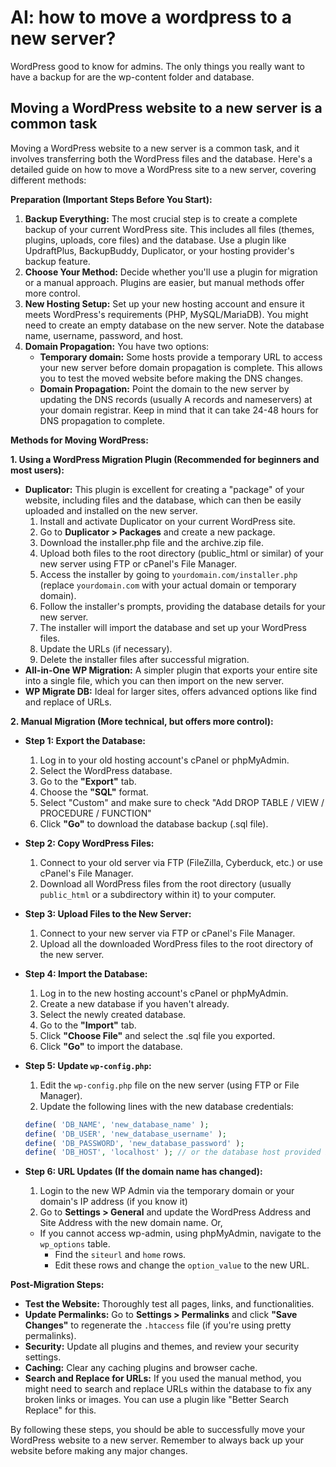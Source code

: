 # AI: how to move a wordpress to a new server?

WordPress good to know for admins.
The only things you really want to have a backup for are the wp-content folder and database.



## Moving a WordPress website to a new server is a common task

Moving a WordPress website to a new server is a common task, and it involves transferring both the WordPress files and the database. Here's a detailed guide on how to move a WordPress site to a new server, covering different methods:

**Preparation (Important Steps Before You Start):**

1.  **Backup Everything:** The most crucial step is to create a complete backup of your current WordPress site. This includes all files (themes, plugins, uploads, core files) and the database. Use a plugin like UpdraftPlus, BackupBuddy, Duplicator, or your hosting provider's backup feature.
2.  **Choose Your Method:** Decide whether you'll use a plugin for migration or a manual approach. Plugins are easier, but manual methods offer more control.
3.  **New Hosting Setup:** Set up your new hosting account and ensure it meets WordPress's requirements (PHP, MySQL/MariaDB). You might need to create an empty database on the new server. Note the database name, username, password, and host.
4. **Domain Propagation:** You have two options:
    * **Temporary domain:** Some hosts provide a temporary URL to access your new server before domain propagation is complete. This allows you to test the moved website before making the DNS changes.
    * **Domain Propagation:** Point the domain to the new server by updating the DNS records (usually A records and nameservers) at your domain registrar. Keep in mind that it can take 24-48 hours for DNS propagation to complete.

**Methods for Moving WordPress:**

**1. Using a WordPress Migration Plugin (Recommended for beginners and most users):**

*   **Duplicator:** This plugin is excellent for creating a "package" of your website, including files and the database, which can then be easily uploaded and installed on the new server.
    1.  Install and activate Duplicator on your current WordPress site.
    2.  Go to **Duplicator > Packages** and create a new package.
    3.  Download the installer.php file and the archive.zip file.
    4.  Upload both files to the root directory (public_html or similar) of your new server using FTP or cPanel's File Manager.
    5.  Access the installer by going to `yourdomain.com/installer.php` (replace `yourdomain.com` with your actual domain or temporary domain).
    6.  Follow the installer's prompts, providing the database details for your new server.
    7.  The installer will import the database and set up your WordPress files.
    8.  Update the URLs (if necessary).
    9. Delete the installer files after successful migration.
*   **All-in-One WP Migration:** A simpler plugin that exports your entire site into a single file, which you can then import on the new server.
*   **WP Migrate DB:** Ideal for larger sites, offers advanced options like find and replace of URLs.

**2. Manual Migration (More technical, but offers more control):**

*   **Step 1: Export the Database:**
    1.  Log in to your old hosting account's cPanel or phpMyAdmin.
    2.  Select the WordPress database.
    3.  Go to the **"Export"** tab.
    4.  Choose the **"SQL"** format.
    5.  Select "Custom" and make sure to check "Add DROP TABLE / VIEW / PROCEDURE / FUNCTION"
    6.  Click **"Go"** to download the database backup (.sql file).
*   **Step 2: Copy WordPress Files:**
    1.  Connect to your old server via FTP (FileZilla, Cyberduck, etc.) or use cPanel's File Manager.
    2.  Download all WordPress files from the root directory (usually `public_html` or a subdirectory within it) to your computer.
*   **Step 3: Upload Files to the New Server:**
    1.  Connect to your new server via FTP or cPanel's File Manager.
    2.  Upload all the downloaded WordPress files to the root directory of the new server.
*   **Step 4: Import the Database:**
    1.  Log in to the new hosting account's cPanel or phpMyAdmin.
    2.  Create a new database if you haven't already.
    3.  Select the newly created database.
    4.  Go to the **"Import"** tab.
    5.  Click **"Choose File"** and select the .sql file you exported.
    6.  Click **"Go"** to import the database.
*   **Step 5: Update `wp-config.php`:**
    1.  Edit the `wp-config.php` file on the new server (using FTP or File Manager).
    2.  Update the following lines with the new database credentials:

    ```php
    define( 'DB_NAME', 'new_database_name' );
    define( 'DB_USER', 'new_database_username' );
    define( 'DB_PASSWORD', 'new_database_password' );
    define( 'DB_HOST', 'localhost' ); // or the database host provided by your new host
    ```
*   **Step 6: URL Updates (If the domain name has changed):**
    1. Login to the new WP Admin via the temporary domain or your domain's IP address (if you know it)
    2. Go to **Settings > General** and update the WordPress Address and Site Address with the new domain name.
    Or,
     * If you cannot access wp-admin, using phpMyAdmin, navigate to the `wp_options` table.
        * Find the `siteurl` and `home` rows.
        * Edit these rows and change the `option_value` to the new URL.

**Post-Migration Steps:**

*   **Test the Website:** Thoroughly test all pages, links, and functionalities.
*   **Update Permalinks:** Go to **Settings > Permalinks** and click **"Save Changes"** to regenerate the `.htaccess` file (if you're using pretty permalinks).
*   **Security:** Update all plugins and themes, and review your security settings.
*   **Caching:** Clear any caching plugins and browser cache.
*   **Search and Replace for URLs:** If you used the manual method, you might need to search and replace URLs within the database to fix any broken links or images. You can use a plugin like "Better Search Replace" for this.

By following these steps, you should be able to successfully move your WordPress website to a new server. Remember to always back up your website before making any major changes.